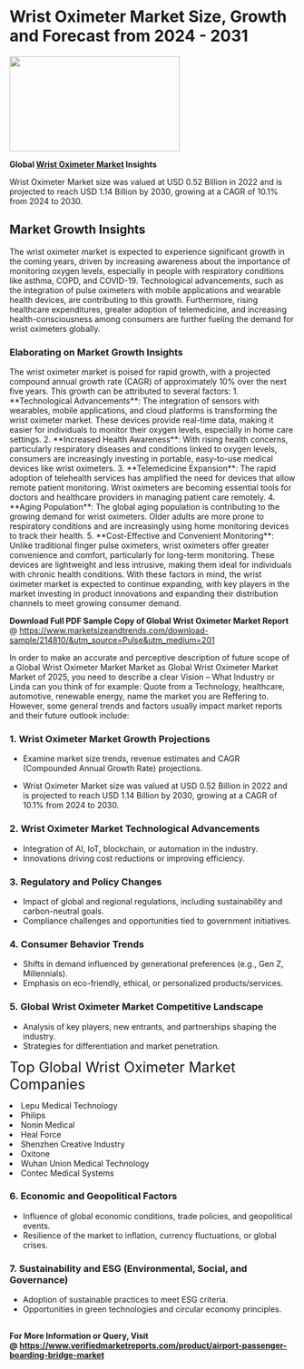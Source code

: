 <H1>Wrist Oximeter Market Size, Growth and Forecast from 2024 - 2031</H1><img class="aligncenter size-medium wp-image-584254" src="https://thirdeyenews.in/wp-content/uploads/2024/09/Global-Market-Research-300x168.jpeg" alt="" width="300" height="168" /><p><strong>Global&nbsp;<a href="https://www.marketsizeandtrends.com/download-sample/214810/&amp;utm_source=Pulse&amp;utm_medium=201">Wrist Oximeter Market</a> Insights</strong></p><p>Wrist Oximeter Market size was valued at USD 0.52 Billion in 2022 and is projected to reach USD 1.14 Billion by 2030, growing at a CAGR of 10.1% from 2024 to 2030.</p><p><h2>Market Growth Insights</h2> The wrist oximeter market is expected to experience significant growth in the coming years, driven by increasing awareness about the importance of monitoring oxygen levels, especially in people with respiratory conditions like asthma, COPD, and COVID-19. Technological advancements, such as the integration of pulse oximeters with mobile applications and wearable health devices, are contributing to this growth. Furthermore, rising healthcare expenditures, greater adoption of telemedicine, and increasing health-consciousness among consumers are further fueling the demand for wrist oximeters globally. <h3>Elaborating on Market Growth Insights</h3> The wrist oximeter market is poised for rapid growth, with a projected compound annual growth rate (CAGR) of approximately 10% over the next five years. This growth can be attributed to several factors: 1. **Technological Advancements**: The integration of sensors with wearables, mobile applications, and cloud platforms is transforming the wrist oximeter market. These devices provide real-time data, making it easier for individuals to monitor their oxygen levels, especially in home care settings. 2. **Increased Health Awareness**: With rising health concerns, particularly respiratory diseases and conditions linked to oxygen levels, consumers are increasingly investing in portable, easy-to-use medical devices like wrist oximeters. 3. **Telemedicine Expansion**: The rapid adoption of telehealth services has amplified the need for devices that allow remote patient monitoring. Wrist oximeters are becoming essential tools for doctors and healthcare providers in managing patient care remotely. 4. **Aging Population**: The global aging population is contributing to the growing demand for wrist oximeters. Older adults are more prone to respiratory conditions and are increasingly using home monitoring devices to track their health. 5. **Cost-Effective and Convenient Monitoring**: Unlike traditional finger pulse oximeters, wrist oximeters offer greater convenience and comfort, particularly for long-term monitoring. These devices are lightweight and less intrusive, making them ideal for individuals with chronic health conditions. With these factors in mind, the wrist oximeter market is expected to continue expanding, with key players in the market investing in product innovations and expanding their distribution channels to meet growing consumer demand. </p><p><span class=""><strong>Download Full PDF Sample Copy of Global Wrist Oximeter Market Report</strong> @ <a href="https://www.marketsizeandtrends.com/download-sample/214810/&amp;utm_source=Pulse&amp;utm_medium=201" target="_blank">https://www.marketsizeandtrends.com/download-sample/214810/&amp;utm_source=Pulse&amp;utm_medium=201</a></span></p><p>In order to make an accurate and perceptive description of future scope of a Global&nbsp;Wrist Oximeter Market Market as Global&nbsp;Wrist Oximeter Market Market of 2025, you need to describe a clear Vision &ndash; What Industry or Linda can you think of for example: Quote from a Technology, healthcare, automotive, renewable energy, name the market you are Reffering to. However, some general trends and factors usually impact market reports and their future outlook include:</p><h3>1.&nbsp;<strong>Wrist Oximeter Market Growth Projections</strong></h3><ul><li>Examine market size trends, revenue estimates and CAGR (Compounded Annual Growth Rate) projections.</li><li><p>Wrist Oximeter Market size was valued at USD 0.52 Billion in 2022 and is projected to reach USD 1.14 Billion by 2030, growing at a CAGR of 10.1% from 2024 to 2030.</p></li></ul><h3>2.&nbsp;<strong>Wrist Oximeter Market Technological Advancements</strong></h3><ul><li>Integration of AI, IoT, blockchain, or automation in the industry.</li><li>Innovations driving cost reductions or improving efficiency.</li></ul><h3>3.&nbsp;<strong>Regulatory and Policy Changes</strong></h3><ul><li>Impact of global and regional regulations, including sustainability and carbon-neutral goals.</li><li>Compliance challenges and opportunities tied to government initiatives.</li></ul><h3>4.&nbsp;<strong>Consumer Behavior Trends</strong></h3><ul><li>Shifts in demand influenced by generational preferences (e.g., Gen Z, Millennials).</li><li>Emphasis on eco-friendly, ethical, or personalized products/services.</li></ul><h3>5.&nbsp;<strong>Global Wrist Oximeter Market Competitive Landscape</strong></h3><ul><li>Analysis of key players, new entrants, and partnerships shaping the industry.</li><li>Strategies for differentiation and market penetration.</li></ul><p data-pm-slice="1 1 []"><span style="color: inherit; font-family: inherit; font-size: 25px;">Top Global Wrist Oximeter Market Companies</span></p><div class="" data-test-id=""><p><li>Lepu Medical Technology</li><li> Philips</li><li> Nonin Medical</li><li> Heal Force</li><li> Shenzhen Creative Industry</li><li> Oxitone</li><li> Wuhan Union Medical Technology</li><li> Contec Medical Systems</li></p></div><h3>6.&nbsp;<strong>Economic and Geopolitical Factors</strong></h3><ul><li>Influence of global economic conditions, trade policies, and geopolitical events.</li><li>Resilience of the market to inflation, currency fluctuations, or global crises.</li></ul><h3>7.&nbsp;<strong>Sustainability and ESG (Environmental, Social, and Governance)</strong></h3><ul><li>Adoption of sustainable practices to meet ESG criteria.</li><li>Opportunities in green technologies and circular economy principles.</li></ul><h2><strong style="font-size: 14px;">For More Information or Query, Visit @&nbsp;</strong><a style="background-color: #ffffff; font-size: 14px;" href="https://www.marketsizeandtrends.com/report/wrist-oximeter-market/" target="_blank">https://www.verifiedmarketreports.com/product/airport-passenger-boarding-bridge-market</a></h2>
